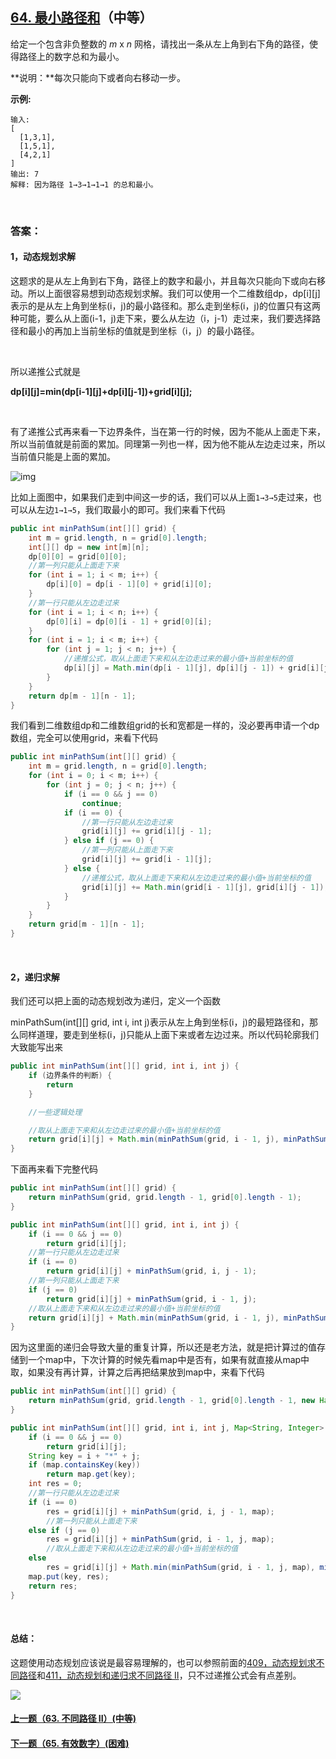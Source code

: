 ## [64. 最小路径和](https://leetcode-cn.com/problems/minimum-path-sum/)（中等）

给定一个包含非负整数的 *m* x *n* 网格，请找出一条从左上角到右下角的路径，使得路径上的数字总和为最小。

**说明：**每次只能向下或者向右移动一步。

**示例:**

```
输入:
[
  [1,3,1],
  [1,5,1],
  [4,2,1]
]
输出: 7
解释: 因为路径 1→3→1→1→1 的总和最小。
```

<br/>

### 答案：

#### 1，动态规划求解

这题求的是从左上角到右下角，路径上的数字和最小，并且每次只能向下或向右移动。所以上面很容易想到动态规划求解。我们可以使用一个二维数组dp，dp[i][j]表示的是从左上角到坐标(i，j)的最小路径和。那么走到坐标(i，j)的位置只有这两种可能，要么从上面(i-1，j)走下来，要么从左边（i，j-1）走过来，我们要选择路径和最小的再加上当前坐标的值就是到坐标（i，j）的最小路径。

<br/>

所以递推公式就是

**dp\[i][j]=min(dp\[i-1][j]+dp\[i][j-1])+grid\[i][j];**

<br/>

有了递推公式再来看一下边界条件，当在第一行的时候，因为不能从上面走下来，所以当前值就是前面的累加。同理第一列也一样，因为他不能从左边走过来，所以当前值只能是上面的累加。

![img](https://mmbiz.qpic.cn/mmbiz_png/PGmTibd8KQBF8hkbV85dzYgB1sRJnGFwTvnEp0woJ0QAuyfxduUdx1tdria1VhQcjb3MRLrFasndOZKib149t1yew/640?wx_fmt=png&tp=webp&wxfrom=5&wx_lazy=1&wx_co=1)

比如上面图中，如果我们走到中间这一步的话，我们可以从上面```1→3→5```走过来，也可以从左边```1→1→5```，我们取最小的即可。我们来看下代码

```java
public int minPathSum(int[][] grid) {
    int m = grid.length, n = grid[0].length;
    int[][] dp = new int[m][n];
    dp[0][0] = grid[0][0];
    //第一列只能从上面走下来
    for (int i = 1; i < m; i++) {
        dp[i][0] = dp[i - 1][0] + grid[i][0];
    }
    //第一行只能从左边走过来
    for (int i = 1; i < n; i++) {
        dp[0][i] = dp[0][i - 1] + grid[0][i];
    }
    for (int i = 1; i < m; i++) {
        for (int j = 1; j < n; j++) {
            //递推公式，取从上面走下来和从左边走过来的最小值+当前坐标的值
            dp[i][j] = Math.min(dp[i - 1][j], dp[i][j - 1]) + grid[i][j];
        }
    }
    return dp[m - 1][n - 1];
}
```

我们看到二维数组dp和二维数组grid的长和宽都是一样的，没必要再申请一个dp数组，完全可以使用grid，来看下代码

```java
public int minPathSum(int[][] grid) {
    int m = grid.length, n = grid[0].length;
    for (int i = 0; i < m; i++) {
        for (int j = 0; j < n; j++) {
            if (i == 0 && j == 0)
                continue;
            if (i == 0) {
                //第一行只能从左边走过来
                grid[i][j] += grid[i][j - 1];
            } else if (j == 0) {
                //第一列只能从上面走下来
                grid[i][j] += grid[i - 1][j];
            } else {
                //递推公式，取从上面走下来和从左边走过来的最小值+当前坐标的值
                grid[i][j] += Math.min(grid[i - 1][j], grid[i][j - 1]);
            }
        }
    }
    return grid[m - 1][n - 1];
}
```

<br/>

#### 2，递归求解

我们还可以把上面的动态规划改为递归，定义一个函数

minPathSum(int\[][] grid, int i, int j)表示从左上角到坐标(i，j)的最短路径和，那么同样道理，要走到坐标(i，j)只能从上面下来或者左边过来。所以代码轮廓我们大致能写出来

```java
public int minPathSum(int[][] grid, int i, int j) {
    if (边界条件的判断) {
        return
    }

    //一些逻辑处理

    //取从上面走下来和从左边走过来的最小值+当前坐标的值
    return grid[i][j] + Math.min(minPathSum(grid, i - 1, j), minPathSum(grid, i, j - 1));
}
```

下面再来看下完整代码

```java
public int minPathSum(int[][] grid) {
    return minPathSum(grid, grid.length - 1, grid[0].length - 1);
}

public int minPathSum(int[][] grid, int i, int j) {
    if (i == 0 && j == 0)
        return grid[i][j];
    //第一行只能从左边走过来
    if (i == 0)
        return grid[i][j] + minPathSum(grid, i, j - 1);
    //第一列只能从上面走下来
    if (j == 0)
        return grid[i][j] + minPathSum(grid, i - 1, j);
    //取从上面走下来和从左边走过来的最小值+当前坐标的值
    return grid[i][j] + Math.min(minPathSum(grid, i - 1, j), minPathSum(grid, i, j - 1));
}
```

因为这里面的递归会导致大量的重复计算，所以还是老方法，就是把计算过的值存储到一个map中，下次计算的时候先看map中是否有，如果有就直接从map中取，如果没有再计算，计算之后再把结果放到map中，来看下代码

```java
public int minPathSum(int[][] grid) {
    return minPathSum(grid, grid.length - 1, grid[0].length - 1, new HashMap<String, Integer>());
}

public int minPathSum(int[][] grid, int i, int j, Map<String, Integer> map) {
    if (i == 0 && j == 0)
        return grid[i][j];
    String key = i + "*" + j;
    if (map.containsKey(key))
        return map.get(key);
    int res = 0;
    //第一行只能从左边走过来
    if (i == 0)
        res = grid[i][j] + minPathSum(grid, i, j - 1, map);
        //第一列只能从上面走下来
    else if (j == 0)
        res = grid[i][j] + minPathSum(grid, i - 1, j, map);
        //取从上面走下来和从左边走过来的最小值+当前坐标的值
    else
        res = grid[i][j] + Math.min(minPathSum(grid, i - 1, j, map), minPathSum(grid, i, j - 1, map));
    map.put(key, res);
    return res;
}
```

<br/>

#### 总结：

这题使用动态规划应该说是最容易理解的，也可以参照前面的[409，动态规划求不同路径](http://mp.weixin.qq.com/s?__biz=MzU0ODMyNDk0Mw==&mid=2247487666&idx=1&sn=348938a0e110abdc081a07572a206561&chksm=fb418392cc360a84df035e84b8c08c6c38eeb603809cd13c373fe6840097054b798c93f94a6a&scene=21#wechat_redirect)和[411，动态规划和递归求不同路径 II](http://mp.weixin.qq.com/s?__biz=MzU0ODMyNDk0Mw==&mid=2247487679&idx=1&sn=9e3487051872e33231d1c589de5b9277&chksm=fb41839fcc360a897e49934e6789a935f505aaf16f6e03a484b469dd8d0828e451685b30869c&scene=21#wechat_redirect)，只不过递推公式会有点差别。





![](https://img-blog.csdnimg.cn/20200807155236311.png)

#### [上一题（63. 不同路径 II）(中等)](https://github.com/sdwwld/leetCode/blob/master/src/main/java/com/wld/java/leetcode/leetCode0063.md)

#### [下一题（65. 有效数字）(困难)](https://github.com/sdwwld/leetCode/blob/master/src/main/java/com/wld/java/leetcode/leetCode0065.md)
